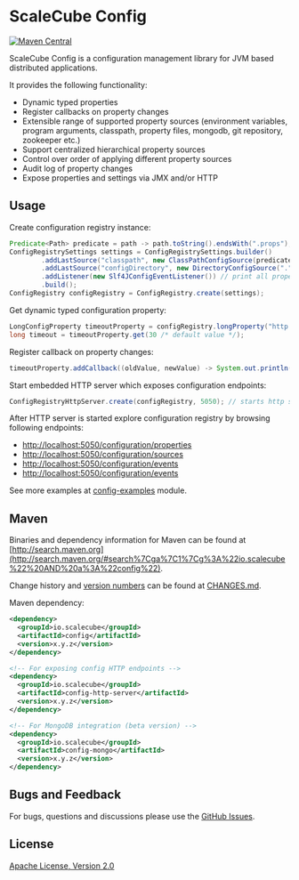 # ScaleCube Config

[![Maven Central](https://maven-badges.herokuapp.com/maven-central/io.scalecube/config/badge.svg)](https://maven-badges.herokuapp.com/maven-central/io.scalecube/config)

ScaleCube Config is a configuration management library for JVM based distributed applications.

It provides the following functionality:
* Dynamic typed properties
* Register callbacks on property changes
* Extensible range of supported property sources (environment variables, program arguments, classpath, property files, mongodb, git repository, zookeeper etc.)
* Support centralized hierarchical property sources
* Control over order of applying different property sources
* Audit log of property changes
* Expose properties and settings via JMX and/or HTTP

## Usage

Create configuration registry instance:

``` java
Predicate<Path> predicate = path -> path.toString().endsWith(".props"); // match files with .props extension
ConfigRegistrySettings settings = ConfigRegistrySettings.builder()
        .addLastSource("classpath", new ClassPathConfigSource(predicate))
        .addLastSource("configDirectory", new DirectoryConfigSource("." /* base path */, predicate))
        .addListener(new Slf4JConfigEventListener()) // print all property changes to log
        .build();
ConfigRegistry configRegistry = ConfigRegistry.create(settings);
```

Get dynamic typed configuration property:

``` java
LongConfigProperty timeoutProperty = configRegistry.longProperty("http.request-timeout");
long timeout = timeoutProperty.get(30 /* default value */);
```

Register callback on property changes:
 
``` java
timeoutProperty.addCallback((oldValue, newValue) -> System.out.println("Timeout value changed to " + newValue));
```

Start embedded HTTP server which exposes configuration endpoints:
  
``` java
ConfigRegistryHttpServer.create(configRegistry, 5050); // starts http server on port 5050
```

After HTTP server is started explore configuration registry by browsing following endpoints: 
* [http://localhost:5050/configuration/properties](http://localhost:5050/configuration/properties)
* [http://localhost:5050/configuration/sources](http://localhost:5050/configuration/sources)
* [http://localhost:5050/configuration/events](http://localhost:5050/configuration/events)
* [http://localhost:5050/configuration/events](http://localhost:5050/configuration/events)

See more examples at [config-examples](https://github.com/scalecube/config/tree/master/config-examples/src/main/java/io/scalecube/config/examples) module.

## Maven 

Binaries and dependency information for Maven can be found at 
[http://search.maven.org](http://search.maven.org/#search%7Cga%7C1%7Cg%3A%22io.scalecube%22%20AND%20a%3A%22config%22).

Change history and [version numbers](http://semver.org/) can be found at [CHANGES.md](https://github.com/scalecube/config/blob/master/CHANGES.md). 

Maven dependency: 

``` xml
<dependency>
  <groupId>io.scalecube</groupId>
  <artifactId>config</artifactId>
  <version>x.y.z</version>
</dependency>

<!-- For exposing config HTTP endpoints -->
<dependency>
  <groupId>io.scalecube</groupId>
  <artifactId>config-http-server</artifactId>
  <version>x.y.z</version>
</dependency>

<!-- For MongoDB integration (beta version) -->
<dependency>
  <groupId>io.scalecube</groupId>
  <artifactId>config-mongo</artifactId>
  <version>x.y.z</version>
</dependency>

```

## Bugs and Feedback

For bugs, questions and discussions please use the [GitHub Issues](https://github.com/scalecube/config/issues).

## License

[Apache License, Version 2.0](https://github.com/scalecube/config/blob/master/LICENSE.txt)
